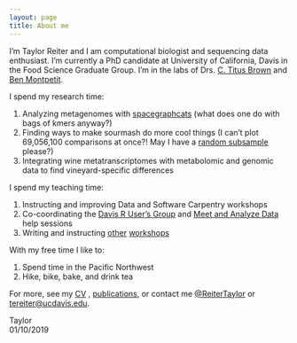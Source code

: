 ```yaml
---
layout: page
title: About me
---
```


I’m Taylor Reiter and I am computational biologist and sequencing data enthusiast. 
I’m currently a PhD candidate at University of California, Davis in the Food Science 
Graduate Group. I’m in the labs of Drs. [C. Titus Brown](http://ivory.idyll.org/lab/) 
and [Ben Montpetit](https://montpetitlab.ucdavis.edu/).

I spend my research time:
1. Analyzing metagenomes with [spacegraphcats](https://github.com/dib-lab/2018-paper-spacegraphcats) 
(what does one do with bags of kmers anyway?)
2. Finding ways to make sourmash do more cool things (I can’t plot 69,056,100 comparisons 
at once?! May I have a [random subsample](https://github.com/taylorreiter/yeast-rna-sigs/blob/master/outputs/yeast_sig_comp.matrix.png) please?)
3. Integrating wine metatranscriptomes with metabolomic and genomic data to find vineyard-specific differences

I spend my teaching time:
1. Instructing and improving Data and Software Carpentry workshops
2. Co-coordinating the [Davis R User’s Group](https://d-rug.github.io/) and 
[Meet and Analyze Data](https://dib-training.readthedocs.io/en/pub/#meet-and-analyze-data-mad) help sessions
3. Writing and instructing [other](https://ngs-docs.github.io/2018-cicese-metatranscriptomics/) 
[workshops](https://github.com/ngs-docs/2018-ggg201a)

With my free time I like to:
1. Spend time in the Pacific Northwest
2. Hike, bike, bake, and drink tea

For more, see my [CV](https://taylorreiter.github.io/cv) , 
[publications](https://scholar.google.com/citations?user=VC87UfMAAAAJ&hl=en), 
or contact me [@ReiterTaylor](https://twitter.com/ReiterTaylor) or 
[tereiter@ucdavis.edu](mailto:tereiter@ucdavis.edu). 

Taylor  
01/10/2019 


